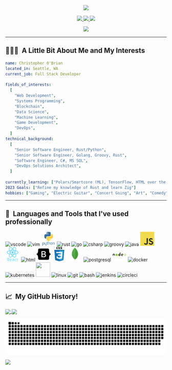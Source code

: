 <p align="center">
<img src="https://capsule-render.vercel.app/api?type=waving&color=gradient&height=265&section=header&text=Hi,%20I'm%20Chris!&fontSize=70&animation=fadeIn" />
</p>


<p align="center">
<a href="https://www.linkedin.com/in/chris-o-brian-487ab532/">
  <img height="50" src="https://user-images.githubusercontent.com/46517096/166973395-19676cd8-f8ec-4abf-83ff-da8243505b82.png"/>
</a>
<a href="https://mobiletread.medium.com/">
  <img height="50" src="https://user-images.githubusercontent.com/46517096/166973962-d05d145a-b6a0-4643-bd3d-5ac845679367.png"/>
</a>
<a href="https://twitter.com/ArdusJax">
  <img height="50" src="https://user-images.githubusercontent.com/46517096/166974271-91dfa250-d70b-4cb9-8707-f1bda1b708c3.png"/>
</a>
</p>

<p align="center">
  <img src= "https://media.giphy.com/media/13AN8X7jBIm15m/giphy.gif">
</p>

---

<h2> 👨🏻‍💻 &nbsp;A Little Bit About Me and My Interests</h2>

```yaml
name: Christopher O'Brian
located_in: Seattle, WA
current_job: Full Stack Developer

fields_of_interests:
  [
    "Web Development",
    "Systems Programming",
    "Blockchain",
    "Data Science",
    "Machine Learning",
    "Game Development",
    "DevOps",
  ]
technical_background:
  [
    "Senior Software Engineer, Rust/Python",
    "Senior Software Engineer, Golang, Groovy, Rust",
    "Software Engineer, C#, MS SQL",
    "DevOps Solutions Architect",
  ]
  
currently_learning: ["Polars/Smartcore (ML), TensorFlow, HTML over the wire"]
2023 Goals: ["Refine my knowledge of Rust and learn Zig"]
hobbies: ["Gaming", "Electric Guitar", "Concert Going", "Art", "Comedy"]
```
  
---  
  
<h2> 🚀 &nbsp;Languages and Tools that I've used professionally</h2>
<p align="left">
<img src="https://cdn.jsdelivr.net/gh/devicons/devicon/icons/vscode/vscode-original.svg" alt="vscode" width="45" height="45"/>
<img src="https://cdn.jsdelivr.net/gh/devicons/devicon/icons/vim/vim-original.svg" alt="vim" width="45" height="45"/>
<img src="https://raw.githubusercontent.com/devicons/devicon/master/icons/python/python-original-wordmark.svg" alt="python" width="45" height="45" />
<img src="https://cdn.jsdelivr.net/gh/devicons/devicon/icons/rust/rust-plain.svg" alt="rust" width="45" height="45"/>   
<img src="https://cdn.jsdelivr.net/gh/devicons/devicon/icons/go/go-original.svg" alt="go" width="45" height="45"/>
<img src="https://cdn.jsdelivr.net/gh/devicons/devicon/icons/csharp/csharp-original.svg" alt="csharp" width="45" height="45"/>   
<img src="https://cdn.jsdelivr.net/gh/devicons/devicon/icons/groovy/groovy-original.svg" alt="groovy" width="45" height="45"/>   
<img src="https://cdn.jsdelivr.net/gh/devicons/devicon/icons/java/java-original-wordmark.svg" alt="java" width="45" height="45"/>   
<img src="https://raw.githubusercontent.com/devicons/devicon/master/icons/javascript/javascript-original.svg" alt="javascript" width="45" height="45" />
<img src="https://raw.githubusercontent.com/devicons/devicon/master/icons/react/react-original-wordmark.svg" alt="react" width="45" height="45" />
<img src="https://cdn.jsdelivr.net/gh/devicons/devicon/icons/html5/html5-original.svg" alt="html" width="45" height="45"/>
<img src="https://raw.githubusercontent.com/devicons/devicon/master/icons/bootstrap/bootstrap-plain.svg" alt="bootstrap" width="45" height="45" />
<img src="https://raw.githubusercontent.com/devicons/devicon/master/icons/css3/css3-original-wordmark.svg" alt="css3" width="45" height="45" />
<img src="https://raw.githubusercontent.com/devicons/devicon/master/icons/mongodb/mongodb-original.svg" alt="mongodb" width="45" height="45" />
<img src="https://cdn.jsdelivr.net/gh/devicons/devicon/icons/postgresql/postgresql-original-wordmark.svg" alt="postgresql" width="45" height="45" />
<img src="https://raw.githubusercontent.com/devicons/devicon/master/icons/nodejs/nodejs-original-wordmark.svg" alt="nodejs" width="45" height="45" />
<img src="https://cdn.jsdelivr.net/gh/devicons/devicon/icons/docker/docker-original.svg" alt="docker" width="45" height="45"/>
<img src="https://cdn.jsdelivr.net/gh/devicons/devicon/icons/kubernetes/kubernetes-plain.svg" alt="kubernetes" width="45" height="45"/>
<img src="https://cdn.jsdelivr.net/gh/devicons/devicon/icons/amazonwebservices/amazonwebservices-plain-wordmark.svg" width="45" height="45"/>
<img src="https://cdn.jsdelivr.net/gh/devicons/devicon/icons/linux/linux-original.svg" alt="linux" width="45" height="45"/>       
<img src="https://cdn.jsdelivr.net/gh/devicons/devicon/icons/git/git-original.svg" alt="git" width="45" height="45"/>
<img src="https://cdn.jsdelivr.net/gh/devicons/devicon/icons/bash/bash-original.svg" alt="bash" width="45" height="45"/>
<img src="https://cdn.jsdelivr.net/gh/devicons/devicon/icons/jenkins/jenkins-original.svg" alt="jenkins" width="45" height="45"/>   
<img src="https://cdn.jsdelivr.net/gh/devicons/devicon/icons/circleci/circleci-plain-wordmark.svg" alt="circleci" width="45" height="45"/>   
</p>

---

<h2> 📈 &nbsp;My GitHub History!</h2>

<a href="https://github.com/anuraghazra/github-readme-stats">
  <img align="center" src="https://github-readme-stats.vercel.app/api?username=ArdusJax&count_private=true&show_icons=true&theme=aura" />
  <img align="center" src="https://github-readme-stats.vercel.app/api/top-langs/?username=ArdusJax&theme=aura&layout=compact"/>
</a>

![Snake animation](https://github.com/ArdusJax/ArdusJax/blob/output/github-contribution-grid-snake.svg)
  
<p align="left">
  <img src="https://capsule-render.vercel.app/api?type=waving&color=gradient&height=100&section=footer"/>
</p>
